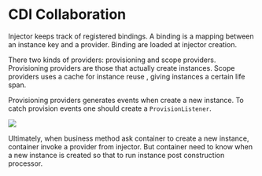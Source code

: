 # CDI Collaboration

Injector keeps track of registered bindings. A binding  is a mapping between an instance key and a provider.  Binding are loaded at injector creation.

There two kinds of providers: provisioning and scope providers. Provisioning providers are those that actually create instances. Scope providers uses a cache for instance reuse , giving instances a certain life span.

Provisioning providers generates events when create a new instance. To catch provision events one should create a `ProvisionListener`.



![](D:\docs\workspaces\js-lib\wtf\container\tiny-container\docs\cdi-collaboration.png)



Ultimately, when business method ask container to create a new instance, container invoke a provider from injector. But container need to know when a new instance is created so that to run instance post construction processor.